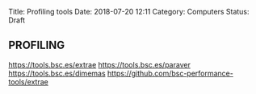 Title: Profiling tools
Date: 2018-07-20 12:11
Category: Computers
Status: Draft

PROFILING
-----------------------------
https://tools.bsc.es/extrae
https://tools.bsc.es/paraver
https://tools.bsc.es/dimemas
https://github.com/bsc-performance-tools/extrae
